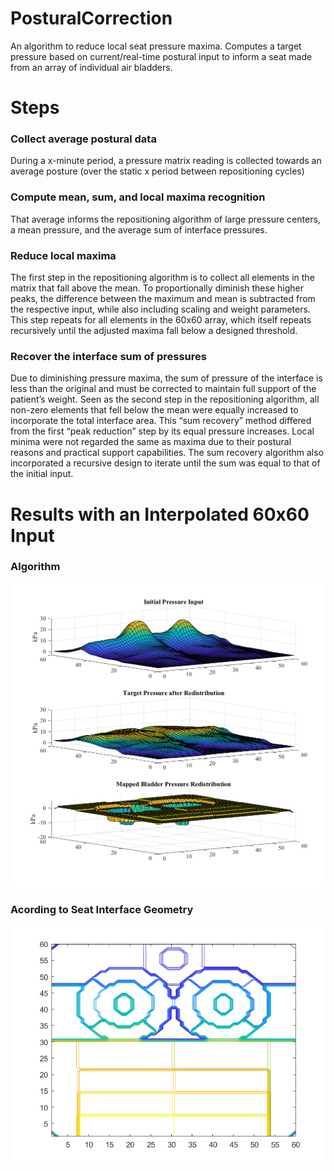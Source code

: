 # PosturalCorrection
An algorithm to reduce local seat pressure maxima. Computes a target pressure based on current/real-time postural input to inform a seat made from an array of individual air bladders.

# Steps
### Collect average postural data
During a x-minute period, a pressure matrix reading is collected towards an average posture (over the static x period between repositioning cycles)
### Compute mean, sum, and local maxima recognition
That average informs the repositioning algorithm of large pressure centers, a mean pressure, and the average sum of interface pressures.
### Reduce local maxima
The first step in the repositioning algorithm is to collect all elements in the matrix that fall above the mean. To proportionally diminish these higher peaks, the difference between the maximum and mean is subtracted from the respective input, while also including scaling and weight parameters. This step repeats for all elements in the 60x60 array, which itself repeats recursively until the adjusted maxima fall below a designed threshold.
### Recover the interface sum of pressures
Due to diminishing pressure maxima, the sum of pressure of the interface is less than the original and must be corrected to maintain full support of the patient’s weight. Seen as the second step in the repositioning algorithm, all non-zero elements that fell below the mean were equally increased to incorporate the total interface area. This “sum recovery” method differed from the first “peak reduction” step by its equal pressure increases. Local minima were not regarded the same as maxima due to their postural reasons and practical support capabilities. The sum recovery algorithm also incorporated a recursive design to iterate until the sum was equal to that of the initial input.

# Results with an Interpolated 60x60 Input
### Algorithm
![](https://github.com/Nagillimi/PosturalCorrection/blob/main/Results/AlgorithmResults_withDiscreteBladderOutput.png?raw=true)

### Acording to Seat Interface Geometry
![](https://github.com/Nagillimi/PosturalCorrection/blob/main/Results/BladderGeo.png?raw=true)
